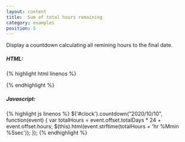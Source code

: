 ```yaml
---
layout: content
title:  Sum of total hours remaining
category: examples
position: 5
---
```

Display a countdown calculating all remining hours to the final date.

<div id="clock" class="total-hours"></div>

<script type="text/javascript">
    twoDaysFromNow = new Date().valueOf() + 2 * 24 * 60 * 60 * 1000;
    $('#clock').countdown(twoDaysFromNow, function(event) {
        var totalHours = event.offset.totalDays * 24 + event.offset.hours;
        $(this).html(event.strftime(totalHours + 'hr %Mmin %Ssec'));
    });
</script>

##### HTML:
{% highlight html linenos %}
<div id="clock"></div>
{% endhighlight %}

##### Javascript:
{% highlight js linenos %}
    $('#clock').countdown("2020/10/10", function(event) {
        var totalHours = event.offset.totalDays * 24 + event.offset.hours;
        $(this).html(event.strftime(totalHours + 'hr %Mmin %Ssec'));
    });
{% endhighlight %}